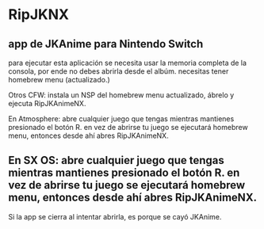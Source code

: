# RipJKNX
app de JKAnime para Nintendo Switch
----------------------------------------
para ejecutar esta aplicación se necesita usar la memoria completa de la consola, por ende no debes abrirla desde el albúm. necesitas tener homebrew menu (actualizado.)

Otros CFW: instala un NSP del homebrew menu actualizado, ábrelo y ejecuta RipJKAnimeNX.

En Atmosphere: abre cualquier juego que tengas mientras mantienes presionado el botón R. en vez de abrirse tu juego se ejecutará homebrew menu, entonces desde ahí abres RipJKAnimeNX.

En SX OS: abre cualquier juego que tengas mientras mantienes presionado el botón R. en vez de abrirse tu juego se ejecutará homebrew menu, entonces desde ahí abres RipJKAnimeNX.
----------------------------------------
Si la app se cierra al intentar abrirla, es porque se cayó JKAnime.